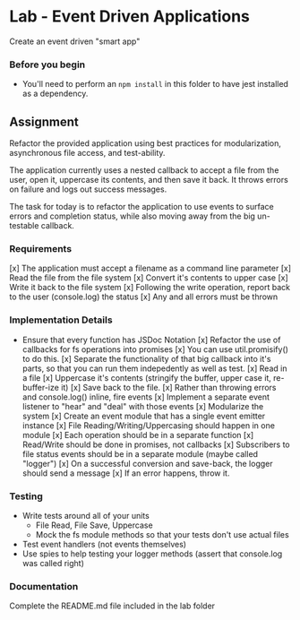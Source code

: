 # Lab - Event Driven Applications

Create an event driven "smart app"

### Before you begin
* You'll need to perform an `npm install` in this folder to have jest installed as a dependency.

## Assignment
Refactor the provided application using best practices for modularization, asynchronous file access, and test-ability.

The application currently uses a nested callback to accept a file from the user, open it, uppercase its contents, and then save it back. It throws errors on failure and logs out success messages.

The task for today is to refactor the application to use events to surface errors and completion status, while also moving away from the big un-testable callback.


### Requirements 
[x] The application must accept a filename as a command line parameter
  [x] Read the file from the file system
  [x] Convert it's contents to upper case
  [x] Write it back to the file system
[x] Following the write operation, report back to the user (console.log) the status
[x] Any and all errors must be thrown

### Implementation Details
* Ensure that every function has JSDoc Notation
[x] Refactor the use of callbacks for fs operations into promises
  [x] You can use util.promisify() to do this.
[x] Separate the functionality of that big callback into it's parts, so that you can run them indepedently as well as test.
  [x] Read in a file
  [x] Uppercase it's contents (stringify the buffer, upper case it, re-buffer-ize it)
  [x] Save back to the file.
[x] Rather than throwing errors and console.log() inline, fire events 
[x] Implement a separate event listener to "hear" and "deal" with those events
[x] Modularize the system
  [x] Create an event module that has a single event emitter instance
  [x] File Reading/Writing/Uppercasing should happen in one module
    [x] Each operation should be in a separate function
    [x] Read/Write should be done in promises, not callbacks
  [x] Subscribers to file status events should be in a separate module (maybe called "logger")
    [x] On a successful conversion and save-back, the logger should send a message
    [x] If an error happens, throw it.  

### Testing
* Write tests around all of your units
  * File Read, File Save, Uppercase
  * Mock the fs module methods so that your tests don't use actual files
* Test event handlers (not events themselves)
* Use spies to help testing your logger methods (assert that console.log was called right)

###  Documentation
Complete the README.md file included in the lab folder
